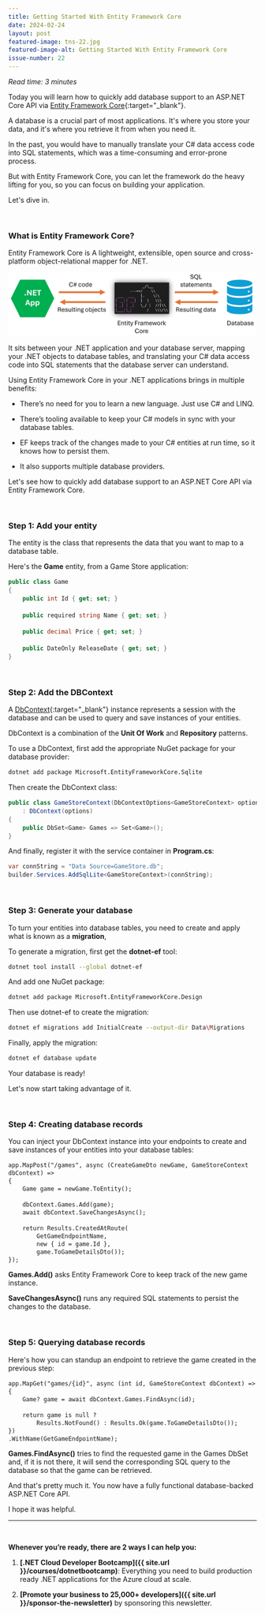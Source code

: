 ```yaml
---
title: Getting Started With Entity Framework Core
date: 2024-02-24
layout: post
featured-image: tns-22.jpg
featured-image-alt: Getting Started With Entity Framework Core
issue-number: 22
---
```


*Read time: 3 minutes*

Today you will learn how to quickly add database support to an ASP.NET Core API via [Entity Framework Core](https://learn.microsoft.com/ef/core){:target="_blank"}.

A database is a crucial part of most applications. It's where you store your data, and it's where you retrieve it from when you need it.

In the past, you would have to manually translate your C# data access code into SQL statements, which was a time-consuming and error-prone process.

But with Entity Framework Core, you can let the framework do the heavy lifting for you, so you can focus on building your application.

Let's dive in.

<br/>

### **What is Entity Framework Core?**
Entity Framework Core is A lightweight, extensible, open source and cross-platform object-relational mapper for .NET.

![](/assets/images/what-is-ef-core.jpg)

It sits between your .NET application and your database server, mapping your .NET objects to database tables, and translating your C# data access code into SQL statements that the database server can understand.

Using Entity Framework Core in your .NET applications brings in multiple benefits:

* There’s no need for you to learn a new language. Just use C# and LINQ.

* There’s tooling available to keep your C# models in sync with your database tables.

* EF keeps track of the changes made to your C# entities at run time, so it knows how to persist them.

* It also supports multiple database providers.

Let's see how to quickly add database support to an ASP.NET Core API via Entity Framework Core.

<br/>

### **Step 1: Add your entity**
The entity is the class that represents the data that you want to map to a database table.

Here's the **Game** entity, from a Game Store application:

```csharp
public class Game
{
    public int Id { get; set; }

    public required string Name { get; set; }

    public decimal Price { get; set; }

    public DateOnly ReleaseDate { get; set; }
}
```

<br/>

### **Step 2: Add the DBContext**
A [DbContext](https://learn.microsoft.com/dotnet/api/microsoft.entityframeworkcore.dbcontext){:target="_blank"} instance represents a session with the database and can be used to query and save instances of your entities. 

DbContext is a combination of the **Unit Of Work** and **Repository** patterns.

To use a DbContext, first add the appropriate NuGet package for your database provider:

```bash
dotnet add package Microsoft.EntityFrameworkCore.Sqlite
```

Then create the DbContext class:

```csharp
public class GameStoreContext(DbContextOptions<GameStoreContext> options)
    : DbContext(options)
{
    public DbSet<Game> Games => Set<Game>();
}
```

And finally, register it with the service container in **Program.cs**:

```csharp
var connString = "Data Source=GameStore.db";
builder.Services.AddSqlLite<GameStoreContext>(connString);
```

<br/>

### **Step 3: Generate your database**
To turn your entities into database tables, you need to create and apply what is known as a **migration**,  

To generate a migration, first get the **dotnet-ef** tool:

```bash
dotnet tool install --global dotnet-ef
```

And add one NuGet package:

```bash
dotnet add package Microsoft.EntityFrameworkCore.Design
```

Then use dotnet-ef to create the migration:

```bash
dotnet ef migrations add InitialCreate --output-dir Data\Migrations
```

Finally, apply the migration:

```bash
dotnet ef database update
```

Your database is ready! 

Let's now start taking advantage of it.

<br/>

### **Step 4: Creating database records**
You can inject your DbContext instance into your endpoints to create and save instances of your entities into your database tables:

```csharp{5 6}
app.MapPost("/games", async (CreateGameDto newGame, GameStoreContext dbContext) =>
{
    Game game = newGame.ToEntity();

    dbContext.Games.Add(game);
    await dbContext.SaveChangesAsync();

    return Results.CreatedAtRoute(
        GetGameEndpointName, 
        new { id = game.Id }, 
        game.ToGameDetailsDto());
});
```

**Games.Add()** asks Entity Framework Core to keep track of the new game instance.

**SaveChangesAsync()** runs any required SQL statements to persist the changes to the database.

<br/>

### **Step 5: Querying database records**
Here's how you can standup an endpoint to retrieve the game created in the previous step:

```csharp{3}
app.MapGet("games/{id}", async (int id, GameStoreContext dbContext) =>
{
    Game? game = await dbContext.Games.FindAsync(id);

    return game is null ? 
        Results.NotFound() : Results.Ok(game.ToGameDetailsDto());
})
.WithName(GetGameEndpointName);
```

**Games.FindAsync()** tries to find the requested game in the Games DbSet and, if it is not there, it will send the corresponding SQL query to the database so that the game can be retrieved.

And that's pretty much it. You now have a fully functional database-backed ASP.NET Core API.

I hope it was helpful.

---

<br/>

**Whenever you’re ready, there are 2 ways I can help you:**

1. **[.NET Cloud Developer Bootcamp]({{ site.url }}/courses/dotnetbootcamp)**:​ Everything you need to build production ready .NET applications for the Azure cloud at scale.

2. **[Promote your business to 25,000+ developers]({{ site.url }}/sponsor-the-newsletter)** by sponsoring this newsletter.